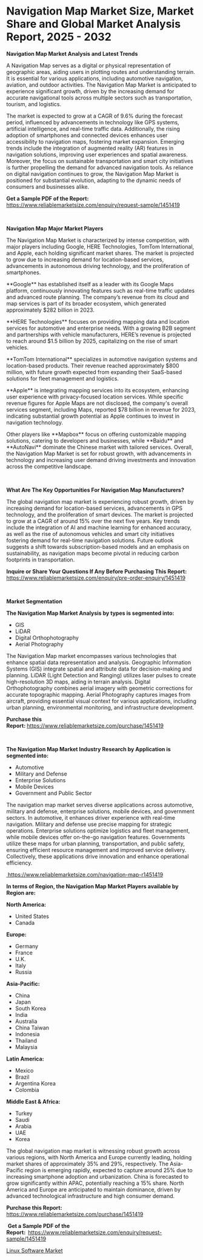 <p><h1>Navigation Map Market Size, Market Share and Global Market Analysis Report, 2025 - 2032</h1></p><p><strong>Navigation Map Market Analysis and Latest Trends</strong></p>
<p><p>A Navigation Map serves as a digital or physical representation of geographic areas, aiding users in plotting routes and understanding terrain. It is essential for various applications, including automotive navigation, aviation, and outdoor activities. The Navigation Map Market is anticipated to experience significant growth, driven by the increasing demand for accurate navigational tools across multiple sectors such as transportation, tourism, and logistics.</p><p>The market is expected to grow at a CAGR of 9.6% during the forecast period, influenced by advancements in technology like GPS systems, artificial intelligence, and real-time traffic data. Additionally, the rising adoption of smartphones and connected devices enhances user accessibility to navigation maps, fostering market expansion. Emerging trends include the integration of augmented reality (AR) features in navigation solutions, improving user experiences and spatial awareness. Moreover, the focus on sustainable transportation and smart city initiatives is further propelling the demand for advanced navigation tools. As reliance on digital navigation continues to grow, the Navigation Map Market is positioned for substantial evolution, adapting to the dynamic needs of consumers and businesses alike.</p></p>
<p><strong>Get a Sample PDF of the Report:&nbsp;</strong> <a href="https://www.reliablemarketsize.com/enquiry/request-sample/1451419?utm_campaign=2478&utm_medium=2&utm_source=Github&utm_content=ia&utm_term=09032025&utm_id=navigation-map">https://www.reliablemarketsize.com/enquiry/request-sample/1451419</a></p>
<p>&nbsp;</p>
<p><strong>Navigation Map Major Market Players</strong></p>
<p><p>The Navigation Map Market is characterized by intense competition, with major players including Google, HERE Technologies, TomTom International, and Apple, each holding significant market shares. The market is projected to grow due to increasing demand for location-based services, advancements in autonomous driving technology, and the proliferation of smartphones.</p><p>**Google** has established itself as a leader with its Google Maps platform, continuously innovating features such as real-time traffic updates and advanced route planning. The company’s revenue from its cloud and map services is part of its broader ecosystem, which generated approximately $282 billion in 2023.</p><p>**HERE Technologies** focuses on providing mapping data and location services for automotive and enterprise needs. With a growing B2B segment and partnerships with vehicle manufacturers, HERE’s revenue is projected to reach around $1.5 billion by 2025, capitalizing on the rise of smart vehicles.</p><p>**TomTom International** specializes in automotive navigation systems and location-based products. Their revenue reached approximately $800 million, with future growth expected from expanding their SaaS-based solutions for fleet management and logistics.</p><p>**Apple** is integrating mapping services into its ecosystem, enhancing user experience with privacy-focused location services. While specific revenue figures for Apple Maps are not disclosed, the company's overall services segment, including Maps, reported $78 billion in revenue for 2023, indicating substantial growth potential as Apple continues to invest in navigation technology.</p><p>Other players like **Mapbox** focus on offering customizable mapping solutions, catering to developers and businesses, while **Baidu** and **AutoNavi** dominate the Chinese market with tailored services. Overall, the Navigation Map Market is set for robust growth, with advancements in technology and increasing user demand driving investments and innovation across the competitive landscape.</p></p>
<p>&nbsp;</p>
<p><strong>What Are The Key Opportunities For Navigation Map Manufacturers?</strong></p>
<p><p>The global navigation map market is experiencing robust growth, driven by increasing demand for location-based services, advancements in GPS technology, and the proliferation of smart devices. The market is projected to grow at a CAGR of around 15% over the next five years. Key trends include the integration of AI and machine learning for enhanced accuracy, as well as the rise of autonomous vehicles and smart city initiatives fostering demand for real-time navigation solutions. Future outlook suggests a shift towards subscription-based models and an emphasis on sustainability, as navigation maps become pivotal in reducing carbon footprints in transportation.</p></p>
<p><strong>Inquire or Share Your Questions If Any Before Purchasing This Report:</strong> <a href="https://www.reliablemarketsize.com/enquiry/pre-order-enquiry/1451419?utm_campaign=2478&utm_medium=2&utm_source=Github&utm_content=ia&utm_term=09032025&utm_id=navigation-map">https://www.reliablemarketsize.com/enquiry/pre-order-enquiry/1451419</a></p>
<p>&nbsp;</p>
<p><strong>Market Segmentation</strong></p>
<p><strong>The Navigation Map Market Analysis by types is segmented into:</strong></p>
<p><ul><li>GIS</li><li>LiDAR</li><li>Digital Orthophotography</li><li>Aerial Photography</li></ul></p>
<p><p>The Navigation Map market encompasses various technologies that enhance spatial data representation and analysis. Geographic Information Systems (GIS) integrate spatial and attribute data for decision-making and planning. LiDAR (Light Detection and Ranging) utilizes laser pulses to create high-resolution 3D maps, aiding in terrain analysis. Digital Orthophotography combines aerial imagery with geometric corrections for accurate topographic mapping. Aerial Photography captures images from aircraft, providing essential visual context for various applications, including urban planning, environmental monitoring, and infrastructure development.</p></p>
<p><strong>Purchase this Report:&nbsp;</strong><a href="https://www.reliablemarketsize.com/purchase/1451419?utm_campaign=2478&utm_medium=2&utm_source=Github&utm_content=ia&utm_term=09032025&utm_id=navigation-map">https://www.reliablemarketsize.com/purchase/1451419</a></p>
<p>&nbsp;</p>
<p><strong>The Navigation Map Market Industry Research by Application is segmented into:</strong></p>
<p><ul><li>Automotive</li><li>Military and Defense</li><li>Enterprise Solutions</li><li>Mobile Devices</li><li>Government and Public Sector</li></ul></p>
<p><p>The navigation map market serves diverse applications across automotive, military and defense, enterprise solutions, mobile devices, and government sectors. In automotive, it enhances driver experience with real-time navigation. Military and defense use precise mapping for strategic operations. Enterprise solutions optimize logistics and fleet management, while mobile devices offer on-the-go navigation features. Governments utilize these maps for urban planning, transportation, and public safety, ensuring efficient resource management and improved service delivery. Collectively, these applications drive innovation and enhance operational efficiency.</p></p>
<p><a href="https://www.reliablemarketsize.com/navigation-map-r1451419?utm_campaign=2478&utm_medium=2&utm_source=Github&utm_content=ia&utm_term=09032025&utm_id=navigation-map">&nbsp;https://www.reliablemarketsize.com/navigation-map-r1451419</a></p>
<p><strong>In terms of Region, the Navigation Map Market Players available by Region are:</strong></p>
<p>
    <p> <strong> North America: </strong>
        <ul>
            <li>United States</li>
            <li>Canada</li>
        </ul>
        </p> 
    <p> <strong> Europe: </strong>
        <ul>
            <li>Germany</li>
            <li>France</li>
            <li>U.K.</li>
            <li>Italy</li>
            <li>Russia</li>
        </ul>
        </p> 
    <p> <strong> Asia-Pacific: </strong>
        <ul>
            <li>China</li>
            <li>Japan</li>
            <li>South Korea</li>
            <li>India</li>
            <li>Australia</li>
            <li>China Taiwan</li>
            <li>Indonesia</li>
            <li>Thailand</li>
            <li>Malaysia</li>
        </ul>
        </p> 
    <p> <strong> Latin America: </strong>
        <ul>
            <li>Mexico</li>
            <li>Brazil</li>
            <li>Argentina Korea</li>
            <li>Colombia</li>
        </ul>
        </p> 
    <p> <strong> Middle East & Africa: </strong>
        <ul>
            <li>Turkey</li>
            <li>Saudi</li>
            <li>Arabia</li>
            <li>UAE</li>
            <li>Korea</li>
        </ul>
    </p>
    </p>
<p><p>The global navigation map market is witnessing robust growth across various regions, with North America and Europe currently leading, holding market shares of approximately 35% and 29%, respectively. The Asia-Pacific region is emerging rapidly, expected to capture around 25% due to increasing smartphone adoption and urbanization. China is forecasted to grow significantly within APAC, potentially reaching a 15% share. North America and Europe are anticipated to maintain dominance, driven by advanced technological infrastructure and high consumer demand.</p></p>
<p><strong>Purchase this Report: </strong><a href="https://www.reliablemarketsize.com/purchase/1451419?utm_campaign=2478&utm_medium=2&utm_source=Github&utm_content=ia&utm_term=09032025&utm_id=navigation-map">https://www.reliablemarketsize.com/purchase/1451419</a></p>
<p>&nbsp;<strong>Get a Sample PDF of the Report:&nbsp;&nbsp;</strong><a href="https://www.reliablemarketsize.com/enquiry/request-sample/1451419?utm_campaign=2478&utm_medium=2&utm_source=Github&utm_content=ia&utm_term=09032025&utm_id=navigation-map">https://www.reliablemarketsize.com/enquiry/request-sample/1451419</a></p>
<p><strong></strong></p>
<p><p><a href="https://github.com/AlisaRowe24/Market-Research-Report-List-1/blob/main/linux-software-market.md?utm_campaign=2478&utm_medium=2&utm_source=Github&utm_content=ia&utm_term=09032025&utm_id=navigation-map">Linux Software Market</a></p></p>